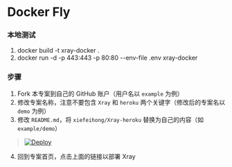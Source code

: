 # Docker Fly

### 本地测试

1. docker build -t xray-docker .
2. docker run -d -p 443:443 -p 80:80 --env-file .env xray-docker

### 步骤

 1. Fork 本专案到自己的 GitHub 账户（用户名以 `example` 为例）
 2. 修改专案名称，注意不要包含 `Xray` 和 `heroku` 两个关键字（修改后的专案名以 `demo` 为例）
 3. 修改 `README.md`，将 `xiefeihong/Xray-heroku` 替换为自己的内容（如 `example/demo`）

> [![Deploy](https://www.herokucdn.com/deploy/button.png)](https://dashboard.heroku.com/new?template=https://github.com/xiefeihong/sprou2)

 4. 回到专案首页，点击上面的链接以部署 Xray